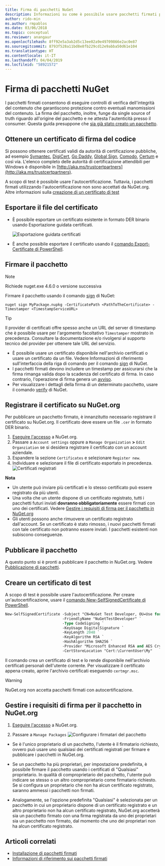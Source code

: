 ```yaml
---
title: Firma di pacchetti NuGet
description: Informazioni su come è possibile usare pacchetti firmati per abilitare la verifica dell'integrità del contenuto.
author: rido-min
ms.author: rmpablos
ms.date: 03/06/2018
ms.topic: conceptual
ms.reviewer: anangaur
ms.openlocfilehash: 8ff92e5a3ab2d5c13ee02a9e49709866e2ac0e87
ms.sourcegitcommit: 8793f528a11bd8e8fb229cd12e9abba50d61e104
ms.translationtype: HT
ms.contentlocale: it-IT
ms.lasthandoff: 04/04/2019
ms.locfileid: "58921572"
---
```

# <a name="signing-nuget-packages"></a>Firma di pacchetti NuGet

I pacchetti firmati consentono di eseguire controlli di verifica dell'integrità del contenuto che garantiscono protezione contro eventuali manomissioni del contenuto. La firma del pacchetto, inoltre, funge da single source of truth riguardo all'origine del pacchetto e ne attesta l'autenticità presso il consumer. Questa guida presuppone che [sia già stato creato un pacchetto](creating-a-package.md).

## <a name="get-a-code-signing-certificate"></a>Ottenere un certificato di firma del codice

Si possono ottenere certificati validi da autorità di certificazione pubbliche, ad esempio [Symantec](https://trustcenter.websecurity.symantec.com/process/trust/productOptions?productType=SoftwareValidationClass3), [DigiCert](https://www.digicert.com/code-signing/), [Go Daddy](https://www.godaddy.com/web-security/code-signing-certificate), [Global Sign](https://www.globalsign.com/en/code-signing-certificate/), [Comodo](https://www.comodo.com/e-commerce/code-signing/code-signing-certificate.php), [Certum](https://www.certum.eu/certum/cert,offer_en_open_source_cs.xml) e così via. L'elenco completo delle autorità di certificazione attendibili per Windows è disponibile in [http://aka.ms/trustcertpartners](http://aka.ms/trustcertpartners).

A scopo di test è possibile usare l'autocertificazione. Tuttavia, i pacchetti firmati utilizzando l'autocertificazione non sono accettati da NuGet.org. Altre informazioni sulla [creazione di un certificato di test](#create-a-test-certificate)

## <a name="export-the-certificate-file"></a>Esportare il file del certificato

* È possibile esportare un certificato esistente in formato DER binario usando Esportazione guidata certificati.

  ![Esportazione guidata certificati](../reference/media/CertificateExportWizard.png)

* È anche possibile esportare il certificato usando il [comando Export-Certificate di PowerShell](/powershell/module/pkiclient/export-certificate).

## <a name="sign-the-package"></a>Firmare il pacchetto

> [!note]
> Richiede nuget.exe 4.6.0 o versione successiva

Firmare il pacchetto usando il comando [sign](../tools/cli-ref-sign.md) di NuGet:

```cli
nuget sign MyPackage.nupkg -CertificatePath <PathToTheCertificate> -Timestamper <TimestampServiceURL>
```

> [!Tip]
> Il provider di certificati offre spesso anche un URL del server di timestamp che è possibile usare per l'argomento facoltativo `Timestamper` mostrato in precedenza. Consultare la documentazione e/o rivolgersi al supporto tecnico del provider per ottenere tale URL del servizio.

* È possibile usare un certificato disponibile nell'archivio certificati o usare un certificato da un file. Vedere Informazioni di riferimento sull'interfaccia della riga di comando per il comando [sign](../tools/cli-ref-sign.md) di NuGet.
* I pacchetti firmati devono includere un timestamp per assicurarsi che la firma rimanga valida dopo la scadenza del certificato di firma. In caso contrario, l'operazione di firma genera un [avviso](../reference/errors-and-warnings/NU3002.md).
* Per visualizzare i dettagli della firma di un determinato pacchetto, usare il comando [verify](../tools/cli-ref-verify.md) di NuGet.

## <a name="register-the-certificate-on-nugetorg"></a>Registrare il certificato su NuGet.org

Per pubblicare un pacchetto firmato, è innanzitutto necessario registrare il certificato su NuGet.org. Il certificato deve essere un file `.cer` in formato DER binario.

1. [Eseguire l'accesso](https://www.nuget.org/users/account/LogOn?returnUrl=%2F) a NuGet.org.
1. Passare a `Account settings` oppure a `Manage Organization` **>** `Edit Organziation` se si desidera registrare il certificato con un account aziendale.
1. Espandere la sezione `Certificates` e selezionare `Register new`.
1. Individuare e selezionare il file di certificato esportato in precedenza.
  ![Certificati registrati](../reference/media/registered-certs.png)

**Nota**
* Un utente può inviare più certificati e lo stesso certificato può essere registrato da più utenti.
* Una volta che un utente dispone di un certificato registrato, tutti i pacchetti futuri inviati **dovranno obbligatoriamente** essere firmati con uno dei certificati. Vedere [Gestire i requisiti di firma per il pacchetto in NuGet.org](#manage-signing-requirements-for-your-package-on-nugetorg)
* Gli utenti possono anche rimuovere un certificato registrato dall'account. Se un certificato è stato rimosso, i nuovi pacchetti firmati con tale certificato non potranno essere inviati. I pacchetti esistenti non subiscono conseguenze.

## <a name="publish-the-package"></a>Pubblicare il pacchetto

A questo punto si è pronti a pubblicare il pacchetto in NuGet.org. Vedere [Pubblicazione di pacchetti](Publish-a-package.md).

## <a name="create-a-test-certificate"></a>Creare un certificato di test

A scopo di test è possibile usare l'autocertificazione. Per creare un'autocertificazione, usare il [comando New-SelfSignedCertificate di PowerShell](/powershell/module/pkiclient/new-selfsignedcertificate).

```ps
New-SelfSignedCertificate -Subject "CN=NuGet Test Developer, OU=Use for testing purposes ONLY" `
                          -FriendlyName "NuGetTestDeveloper" `
                          -Type CodeSigning `
                          -KeyUsage DigitalSignature `
                          -KeyLength 2048 `
                          -KeyAlgorithm RSA `
                          -HashAlgorithm SHA256 `
                          -Provider "Microsoft Enhanced RSA and AES Cryptographic Provider" `
                          -CertStoreLocation "Cert:\CurrentUser\My" 
```

Il comando crea un certificato di test e lo rende disponibile nell'archivio certificati personali dell'utente corrente. Per visualizzare il certificato appena creato, aprire l'archivio certificati eseguendo `certmgr.msc`.

> [!Warning]
> NuGet.org non accetta pacchetti firmati con autocertificazione.

## <a name="manage-signing-requirements-for-your-package-on-nugetorg"></a>Gestire i requisiti di firma per il pacchetto in NuGet.org
1. [Eseguire l'accesso](https://www.nuget.org/users/account/LogOn?returnUrl=%2F) a NuGet.org.

1. Passare a `Manage Packages` 
   ![Configurare i firmatari del pacchetto](../reference/media/configure-package-signers.png)

* Se è l'unico proprietario di un pacchetto, l'utente è il firmatario richiesto, ovvero può usare uno qualsiasi dei certificati registrati per firmare e pubblicare i pacchetti in NuGet.org.

* Se un pacchetto ha più proprietari, per impostazione predefinita, è possibile firmare il pacchetto usando i certificati di "Qualsiasi" proprietario. In qualità di comproprietario del pacchetto, l'utente può indicare se stesso o un altro comproprietario come firmatario richiesto. Se si configura un proprietario che non ha alcun certificato registrato, saranno ammessi i pacchetti non firmati. 

* Analogamente, se l'opzione predefinita "Qualsiasi" è selezionata per un pacchetto in cui un proprietario dispone di un certificato registrato e un altro proprietario non ha alcun certificato registrato, NuGet.org accetterà sia un pacchetto firmato con una firma registrata da uno dei proprietari sia un pacchetto non firmato, dal momento che uno dei proprietari non ha alcun certificato registrato.

## <a name="related-articles"></a>Articoli correlati

- [Installazione di pacchetti firmati](../consume-packages/installing-signed-packages.md)
- [Informazioni di riferimento sui pacchetti firmati](../reference/Signed-Packages-Reference.md)

